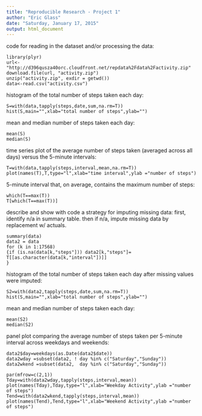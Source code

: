 ```yaml
---
title: "Reproducible Research - Project 1"
author: "Eric Glass"
date: "Saturday, January 17, 2015"
output: html_document
---
```


code for reading in the dataset and/or processing the data:

```{r}
library(plyr)
url<-"http://d396qusza40orc.cloudfront.net/repdata%2Fdata%2Factivity.zip"
download.file(url, "activity.zip")
unzip("activity.zip", exdir = getwd())
data<-read.csv("activity.csv")
```

histogram of the total number of steps taken each day:

```{r}
S=with(data,tapply(steps,date,sum,na.rm=T))
hist(S,main="",xlab="total number of steps",ylab="")
```

mean and median number of steps taken each day:

```{r}
mean(S)
median(S)
```

time series plot of the average number of steps taken (averaged across all days) versus the 5-minute intervals:

```{r}
T=with(data,tapply(steps,interval,mean,na.rm=T))
plot(names(T),T,type="l",xlab="time interval",ylab ="number of steps")  
```

5-minute interval that, on average, contains the maximum number of steps:

```{r}
which(T==max(T))
T[which(T==max(T))]
```

describe and show with code a strategy for imputing missing data:
first, identify n/a in summary table. then if n/a, impute missing data by replacement w/ actuals.
```{r}
summary(data)
data2 = data
for (k in 1:17568)
{if (is.na(data[k,"steps"])) data2[k,"steps"]= T[[as.character(data[k,"interval"])]]
}
```

histogram of the total number of steps taken each day after missing values were imputed:

```{r}
S2=with(data2,tapply(steps,date,sum,na.rm=T))
hist(S,main="",xlab="total number of steps",ylab="")
```

mean and median number of steps taken each day:

```{r}
mean(S2)
median(S2)
```
panel plot comparing the average number of steps taken per 5-minute interval across weekdays and weekends:

```{r}
data2$day=weekdays(as.Date(data2$date))
data2wday =subset(data2, ! day %in% c("Saturday","Sunday"))
data2wkend =subset(data2,  day %in% c("Saturday","Sunday"))

par(mfrow=c(2,1))
Tday=with(data2wday,tapply(steps,interval,mean))
plot(names(Tday),Tday,type="l",xlab="Weekday Activity",ylab ="number of steps")
Tend=with(data2wkend,tapply(steps,interval,mean))
plot(names(Tend),Tend,type="l",xlab="Weekend Activity",ylab ="number of steps")
```


